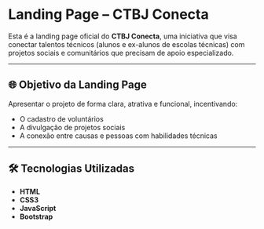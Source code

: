 # Landing Page – CTBJ Conecta

Esta é a landing page oficial do **CTBJ Conecta**, uma iniciativa que visa conectar talentos técnicos (alunos e ex-alunos de escolas técnicas) com projetos sociais e comunitários que precisam de apoio especializado.

---

## 🌐 Objetivo da Landing Page

Apresentar o projeto de forma clara, atrativa e funcional, incentivando:

- O cadastro de voluntários
- A divulgação de projetos sociais
- A conexão entre causas e pessoas com habilidades técnicas

---

## 🛠 Tecnologias Utilizadas

- **HTML**
- **CSS3**
- **JavaScript**
- **Bootstrap**




